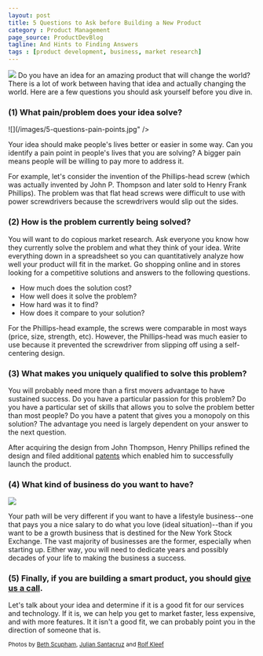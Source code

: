 ```yaml
---
layout: post
title: 5 Questions to Ask before Building a New Product
category : Product Management
page_source: ProductDevBlog
tagline: And Hints to Finding Answers
tags : [product development, business, market research]
---
```


<img class="post_image" src="{{ BASE_PATH }}/images/5-questions-ideas.jpg" />
Do you have an idea for an amazing product that will change the world? There is a lot of work between having that idea and actually changing the world. Here are a few questions you should ask yourself before you dive in.


### (1) What pain/problem does your idea solve?

![](/images/5-questions-pain-points.jpg" />

Your idea should make people's lives better or easier in some way. Can you identify a pain point in people's lives that you are solving? A bigger pain means people will be willing to pay more to address it.

For example, let's consider the invention of the Phillips-head screw (which was actually invented by John P. Thompson and later sold to Henry Frank Phillips). The problem was that flat head screws were difficult to use with power screwdrivers because the screwdrivers would slip out the sides.

###  (2) How is the problem currently being solved?

You will want to do copious market research. Ask everyone you know how they currently solve the problem and what they think of your idea.  Write everything down in a spreadsheet so you can quantitatively analyze how well your product will fit in the market. Go shopping online and in stores looking for a competitive solutions and answers to the following questions.

- How much does the solution cost?
- How well does it solve the problem?
- How hard was it to find?
- How does it compare to your solution?

For the Phillips-head example, the screws were comparable in most ways (price, size, strength, etc).  However, the Phillips-head was much easier to use because it prevented the screwdriver from slipping off using a self-centering design.


### (3) What makes you uniquely qualified to solve this problem?


You will probably need more than a first movers advantage to have sustained success. Do you have a particular passion for this problem? Do you have a particular set of skills that allows you to solve the problem better than most people? Do you have a patent that gives you a monopoly on this solution? The advantage you need is largely dependent on your answer to the next question.

After acquiring the design from John Thompson, Henry Phillips refined the design and filed additional <a target="_blank" href="https://www.google.com/patents/US2046343">patents</a> which enabled him to successfully launch the product.

### (4) What kind of business do you want to have?

<img class="post_image" src="{{ BASE_PATH }}/images/5-questions-nyse.jpg" />

Your path will be very different if you want to have a lifestyle business--one that pays you a nice salary to do what you love (ideal situation)--than if you want to be a growth business that is destined for the New York Stock Exchange. The vast majority of businesses are the former, especially when starting up. Either way, you will need to dedicate years and possibly decades of your life to making the business a success.

### (5) Finally, if you are building a smart product, you should <a href="{{ BASE_PATH }}/contact-us/">give us a call</a>.

Let's talk about your idea and determine if it is a good fit for our services and technology. If it is, we can help you get to market faster, less expensive, and with more features.  It it isn't a good fit, we can probably point you in the direction of someone that is.

<small>Photos by <a target="_blank" href="https://www.flickr.com/photos/bethscupham/">Beth Scupham</a>, <a target="_blank" href="https://www.flickr.com/photos/ful1to/">Julian Santacruz</a> and <a target="_blank" href="https://www.flickr.com/photos/rolfkleef/">Rolf Kleef</a></small>
